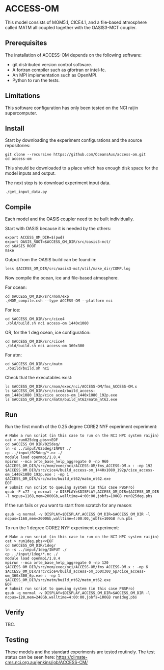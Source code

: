 # ACCESS-OM

This model consists of MOM5.1, CICE4.1, and a file-based atmosphere called MATM all coupled together with the OASIS3-MCT coupler.

## Prerequisites

The installation of ACCESS-OM depends on the following software:

* git distributed version control software.
* A fortran compiler such as gfortran or intel-fc.
* An MPI implementation such as OpenMPI.
* Python to run the tests.

## Limitations

This software configuration has only been tested on the NCI raijin supercomputer.

## Install

Start by downloading the experiment configurations and the source repositories:

```
git clone --recursive https://github.com/OceansAus/access-om.git
cd access-om
```

This should be downloaded to a place which has enough disk space for the model inputs and output.

The next step is to download experiment input data.

```{bash}
./get_input_data.py
```

## Compile

Each model and the OASIS coupler need to be built individually.

Start with OASIS because it is needed by the others:

```
export ACCESS_OM_DIR=$(pwd)
export OASIS_ROOT=$ACCESS_OM_DIR/src/oasis3-mct/
cd $OASIS_ROOT
make
```

Output from the OASIS build can be found in:

```{bash}
less $ACCESS_OM_DIR/src/oasis3-mct/util/make_dir/COMP.log
```

Now compile the ocean, ice and file-based atmosphere.

For ocean:
```{bash}
cd $ACCESS_OM_DIR/src/mom/exp
./MOM_compile.csh --type ACCESS-OM --platform nci
```

For ice:
```{bash}
cd $ACCESS_OM_DIR/src/cice4
./bld/build.sh nci access-om 1440x1080
```

OR, for the 1 deg ocean, ice configuration:

```{bash}
cd $ACCESS_OM_DIR/src/cice4
./bld/build.sh nci access-om 360x300
```

For atm:
```{bash}
cd $ACCESS_OM_DIR/src/matm
./build/build.sh nci
```

Check that the executables exist:

```{bash}
ls $ACCESS_OM_DIR/src/mom/exec/nci/ACCESS-OM/fms_ACCESS-OM.x
ls $ACCESS_OM_DIR/src/cice4/build_access-om_1440x1080_192p/cice_access-om_1440x1080_192p.exe
ls $ACCESS_OM_DIR/src/matm/build_nt62/matm_nt62.exe
```

## Run

Run the first month of the 0.25 degree CORE2 NYF experiment experiment:

```{bash}
# Make a run script (in this case to run on the NCI HPC system raijin)
cat > run025deg.pbs<<EOF
cd $ACCESS_OM_DIR/025deg/
ln -s ../input/025deg/INPUT ./
cp ../input/025deg/*.nc ./
module load openmpi/1.8.4
mpirun --mca orte_base_help_aggregate 0 -np 960 $ACCESS_OM_DIR/src/mom/exec/nci/ACCESS-OM/fms_ACCESS-OM.x : -np 192 $ACCESS_OM_DIR/src/cice4/build_access-om_1440x1080_192p/cice_access-om_1440x1080_192p.exe : -np 1 $ACCESS_OM_DIR/src/matm/build_nt62/matm_nt62.exe
EOF
# Submit run script to queuing system (in this case PBSPro)
qsub -P x77 -q normal -v DISPLAY=$DISPLAY,ACCESS_OM_DIR=$ACCESS_OM_DIR -l ncpus=1168,mem=2000Gb,walltime=4:00:00,jobfs=100GB run025deg.pbs 
```

If the run fails or you want to start from scratch for any reason:
```{bash}
qsub -q normal -v DISPLAY=$DISPLAY,ACCESS_OM_DIR=$ACCESS_OM_DIR -l ncpus=1168,mem=2000Gb,walltime=4:00:00,jobfs=100GB run.pbs 
```

To run the 1 degree CORE2 NYF experiment experiment:

```{bash}
# Make a run script (in this case to run on the NCI HPC system raijin)
cat > run1deg.pbs<<EOF
cd $ACCESS_OM_DIR/1deg/
ln -s ../input/1deg/INPUT ./
cp ../input/1deg/*.nc ./
module load openmpi/1.8.4
mpirun --mca orte_base_help_aggregate 0 -np 120 $ACCESS_OM_DIR/src/mom/exec/nci/ACCESS-OM/fms_ACCESS-OM.x : -np 6 $ACCESS_OM_DIR/src/cice4/build_access-om_360x300_6p/cice_access-om_360x300_6p.exe : -np 1 $ACCESS_OM_DIR/src/matm/build_nt62/matm_nt62.exe
EOF
# Submit run script to queuing system (in this case PBSPro)
qsub -q normal -v DISPLAY=$DISPLAY,ACCESS_OM_DIR=$ACCESS_OM_DIR -l ncpus=128,mem=248Gb,walltime=4:00:00,jobfs=100GB run1deg.pbs 
```

## Verify

TBC.

## Testing

These models and the standard experiments are tested routinely. The test status can be seen here: https://climate-cms.nci.org.au/jenkins/job/ACCESS-CM/

